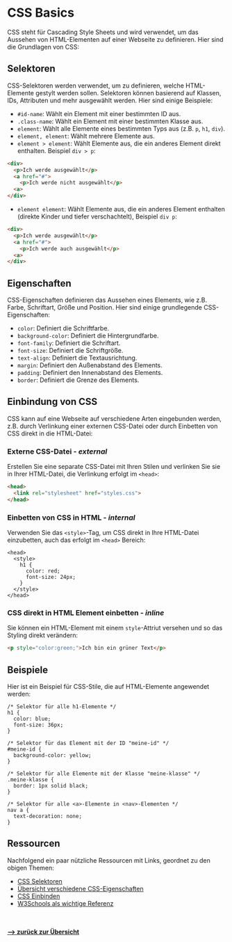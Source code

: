 # CSS Basics

CSS steht für Cascading Style Sheets und wird verwendet, um das Aussehen von HTML-Elementen auf einer Webseite zu definieren. Hier sind die Grundlagen von CSS:

## Selektoren

CSS-Selektoren werden verwendet, um zu definieren, welche HTML-Elemente gestylt werden sollen. Selektoren können basierend auf Klassen, IDs, Attributen und mehr ausgewählt werden. Hier sind einige Beispiele:

- `#id-name`: Wählt ein Element mit einer bestimmten ID aus.
- `.class-name`: Wählt ein Element mit einer bestimmten Klasse aus.
- `element`: Wählt alle Elemente eines bestimmten Typs aus (z.B. `p`, `h1`, `div`).
- `element, element`: Wählt mehrere Elemente aus.
- `element > element`: Wählt Elemente aus, die ein anderes Element direkt enthalten. Beispiel `div > p`: 
```html
<div>
  <p>Ich werde ausgewählt</p>
  <a href="#">
    <p>Ich werde nicht ausgewählt</p>
  <a>
</div>
```

- `element element`: Wählt Elemente aus, die ein anderes Element enthalten (direkte Kinder und tiefer verschachtelt), Beispiel `div p`:
```html
<div>
  <p>Ich werde ausgewählt</p>
  <a href="#">
    <p>Ich werde auch ausgewählt</p>
  <a>
</div>
```

## Eigenschaften

CSS-Eigenschaften definieren das Aussehen eines Elements, wie z.B. Farbe, Schriftart, Größe und Position. Hier sind einige grundlegende CSS-Eigenschaften:

- `color`: Definiert die Schriftfarbe.
- `background-color`: Definiert die Hintergrundfarbe.
- `font-family`: Definiert die Schriftart.
- `font-size`: Definiert die Schriftgröße.
- `text-align`: Definiert die Textausrichtung.
- `margin`: Definiert den Außenabstand des Elements.
- `padding`: Definiert den Innenabstand des Elements.
- `border`: Definiert die Grenze des Elements.

## Einbindung von CSS

CSS kann auf eine Webseite auf verschiedene Arten eingebunden werden, z.B. durch Verlinkung einer externen CSS-Datei oder durch Einbetten von CSS direkt in die HTML-Datei:

### Externe CSS-Datei - *external*

Erstellen Sie eine separate CSS-Datei mit Ihren Stilen und verlinken Sie sie in Ihrer HTML-Datei, die Verlinkung erfolgt im `<head>`:

```html
<head>
  <link rel="stylesheet" href="styles.css">
</head>
```

### Einbetten von CSS in HTML - *internal*

Verwenden Sie das `<style>`-Tag, um CSS direkt in Ihre HTML-Datei einzubetten, auch das erfolgt im `<head>` Bereich:

```
<head>
  <style>
    h1 {
      color: red;
      font-size: 24px;
    }
  </style>
</head>
```

### CSS direkt in HTML Element einbetten - *inline*

Sie können ein HTML-Element mit einem `style`-Attriut versehen und so das Styling direkt verändern:
```html
<p style="color:green;">Ich bin ein grüner Text</p>
```

## Beispiele

Hier ist ein Beispiel für CSS-Stile, die auf HTML-Elemente angewendet werden:

```
/* Selektor für alle h1-Elemente */
h1 {
  color: blue;
  font-size: 36px;
}

/* Selektor für das Element mit der ID "meine-id" */
#meine-id {
  background-color: yellow;
}

/* Selektor für alle Elemente mit der Klasse "meine-klasse" */
.meine-klasse {
  border: 1px solid black;
}

/* Selektor für alle <a>-Elemente in <nav>-Elementen */
nav a {
  text-decoration: none;
}
```

## Ressourcen
Nachfolgend ein paar nützliche Ressourcen mit Links, geordnet zu den obigen Themen:
- [CSS Selektoren](https://kulturbanause.de/blog/css-selektoren/)
- [Übersicht verschiedene CSS-Eigenschaften](https://wiki.selfhtml.org/wiki/CSS/Eigenschaften)
- [CSS Einbinden](https://wiki.selfhtml.org/wiki/CSS/Tutorials/Einstieg/Stylesheets_einbinden#direkt_in_einem_style-Attribut)
- [W3Schools als wichtige Referenz](https://www.w3schools.com/cssref/index.php)

<br><br>
[**--> zurück zur Übersicht**](/README.md)